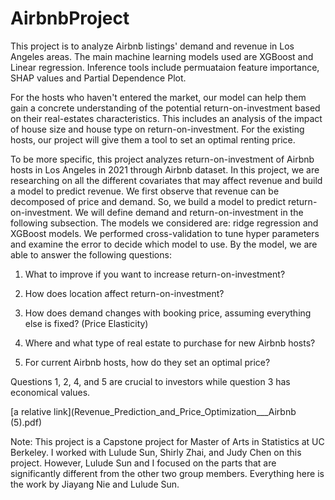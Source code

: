 # AirbnbProject

This project is to analyze Airbnb listings' demand and revenue in Los Angeles areas. The main machine learning models used are XGBoost and Linear regression. Inference tools include permuataion feature importance, SHAP values and Partial Dependence Plot.

For the hosts who haven't entered the market, our model can help them gain a concrete understanding of the potential return-on-investment based on their real-estates characteristics. This includes an analysis of the impact of house size and house type on return-on-investment. For the existing hosts, our project will give them a tool to set an optimal renting price. 

To be more specific, this project analyzes return-on-investment of Airbnb hosts in Los Angeles in 2021 through Airbnb dataset. In this project, we are researching on all the different covariates that may affect revenue and build a model to predict revenue. We first observe that revenue can be decomposed of price and demand. So, we build a model to predict return-on-investment. We will define demand and return-on-investment in the following subsection. The models we considered are: ridge regression and XGBoost models. We performed cross-validation to tune hyper parameters and examine the error to decide which model to use. By the model, we are able to answer the following questions: 

1. What to improve if you want to increase return-on-investment?

2. How does location affect return-on-investment?

3. How does demand changes with booking price, assuming everything else is fixed? (Price Elasticity)

4. Where and what type of real estate to purchase for new Airbnb hosts?

5. For current Airbnb hosts, how do they set an optimal price?

Questions 1, 2, 4, and 5 are crucial to investors while question 3 has economical values.

[a relative link](Revenue_Prediction_and_Price_Optimization___Airbnb (5).pdf)

Note: This project is a Capstone project for Master of Arts in Statistics at UC Berkeley. I worked with Lulude Sun, Shirly Zhai, and Judy Chen on this project. However, Lulude Sun and I focused on the parts that are significantly different from the other two group members. Everything here is the work by Jiayang Nie and Lulude Sun.
